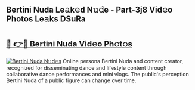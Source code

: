 ## Bertini Nuda Le𝚊k𝚎d N𝚞𝚍e - Part-3j8 Vid𝚎o Photos Le𝚊ks DSuRa

# <h2><a href="http://fbbpqi7.evod.top/?m=Bertini+Nuda">🔗 👉🔴 Bertini Nuda Vid𝚎o Ph𝚘t𝚘s</a></h2>

[![Bertini Nuda N𝚞d𝚎s](https://i.imgur.com/8V9OHl7.gif)](http://fbbpqi7.evod.top/?m=Bertini+Nuda)
Online persona Bertini Nuda and content creator, recognized for disseminating dance and lifestyle content through collaborative dance performances and mini vlogs. The public's perception Bertini Nuda of a public figure can change over time. 
